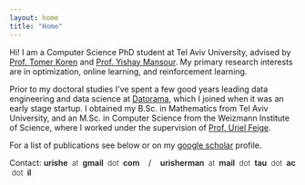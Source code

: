 ```yaml
---
layout: home
title: "Home"
---
```


Hi! I am a Computer Science PhD student at Tel Aviv University, 
advised by <a href="https://tomerkoren.github.io/">Prof. Tomer Koren</a>  and <a href="https://www.cs.tau.ac.il/~mansour/"> Prof. Yishay Mansour</a>.
My primary research interests are in optimization, online learning, and reinforcement learning.

Prior to my doctoral studies I've spent a few good years leading data engineering and data science 
at <a href="https://www.crunchbase.com/organization/datorama">Datorama</a>, which I joined when it was an early stage startup. 
I obtained my B.Sc. in Mathematics from Tel Aviv University, and an M.Sc. in Computer Science from the Weizmann Institute of Science, where I worked under the supervision of <a href='https://www.wisdom.weizmann.ac.il/~feige/'> Prof. Uriel Feige</a>.

For a list of publications see below or on my <a href="https://scholar.google.com/citations?user=vYLNp6cAAAAJ&hl=en" target="_blank">google scholar</a> profile.

Contact: 
        <span style="font-size: 14 ; font-weight: 600;"> urishe
          <span style="font-weight: 300; font-size: 10pt; ">&nbsp;at&nbsp;</span> 
          gmail 
          <span style="font-weight: 300; font-size: 10pt; ">&nbsp;dot&nbsp;</span> 
          com
        </span> &nbsp;&nbsp;&nbsp;/&nbsp;&nbsp;&nbsp; 
        <span style="font-size: 14 ; font-weight: 600;"> urisherman 
          <span style="font-weight: 300; font-size: 10pt; ">&nbsp;at&nbsp;</span> 
          mail 
          <span style="font-weight: 300; font-size: 10pt; ">&nbsp;dot&nbsp;</span> 
          tau
          <span style="font-weight: 300; font-size: 10pt; ">&nbsp;dot&nbsp;</span> 
          ac
          <span style="font-weight: 300; font-size: 10pt; ">&nbsp;dot&nbsp;</span> 
          il
        </span>
      